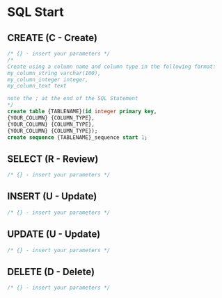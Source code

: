 # SQL Start 

## CREATE (C - Create)
```sql
/* {} - insert your parameters */
/*
Create using a column name and column type in the following format:
my_column_string varchar(100),
my_column_integer integer,
my_column_text text

note the ; at the end of the SQL Statement
*/
create table {TABLENAME}(id integer primary key,
{YOUR_COLUMN} {COLUMN_TYPE},
{YOUR_COLUMN} {COLUMN_TYPE},
{YOUR_COLUMN} {COLUMN_TYPE});
create sequence {TABLENAME}_sequence start 1;

```
## SELECT (R - Review)
```sql
/* {} - insert your parameters */


```
## INSERT (U - Update) 
```sql
/* {} - insert your parameters */


```
## UPDATE (U - Update) 
```sql
/* {} - insert your parameters */


```

## DELETE (D - Delete) 
```sql
/* {} - insert your parameters */


```
